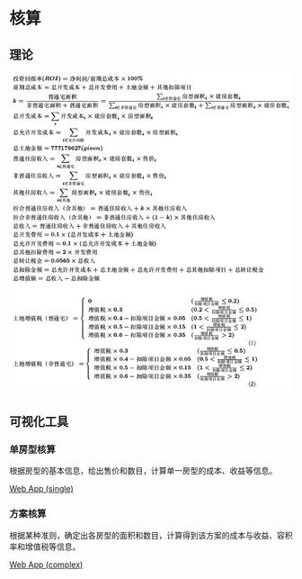 # 核算

## 理论

![](formula.png)

## 可视化工具

### 单房型核算

根据房型的基本信息，给出售价和数目，计算单一房型的成本、收益等信息。

[Web App (single)](http://112.74.43.59:3838/app2)

### 方案核算

根据某种准则，确定出各房型的面积和数目，计算得到该方案的成本与收益、容积率和增值税等信息。

[Web App (complex)](http://112.74.43.59:3838/app1)
